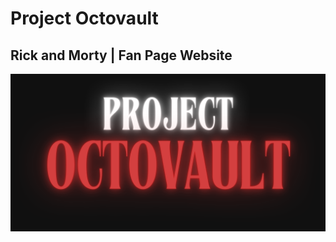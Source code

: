 # Project Octovault
## Rick and Morty | Fan Page Website
![Software Engineer | Comp-Sci Student](https://github.com/derekCmorales/Project-OctoVault/blob/main/PROJECT-OCTOVAULT%20LOGO.png)

